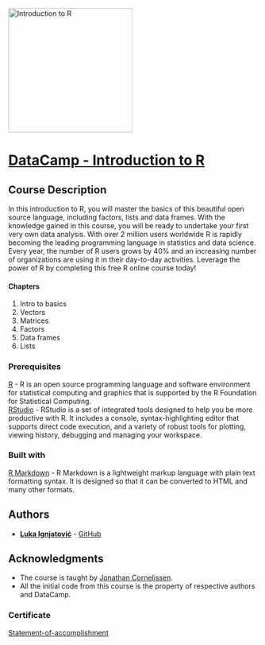 <img src="https://assets.datacamp.com/production/course_58/shields/original/shield_image_course_58_20171014-212-smydbp?1507963258" alt="Introduction to R" width="250x" height="250x">

# [DataCamp - Introduction to R](https://www.datacamp.com/courses/free-introduction-to-r/)

## Course Description

In this introduction to R, you will master the basics of this beautiful open source language, including factors, lists and data frames. With the knowledge gained in this course, you will be ready to undertake your first very own data analysis. With over 2 million users worldwide R is rapidly becoming the leading programming language in statistics and data science. Every year, the number of R users grows by 40% and an increasing number of organizations are using it in their day-to-day activities. Leverage the power of R by completing this free R online course today!

#### Chapters

1) Intro to basics  
2) Vectors  
3) Matrices  
4) Factors  
5) Data frames  
6) Lists  

### Prerequisites

[R](https://cran.r-project.org/bin/) - R is an open source programming language and software environment for statistical computing and graphics that is supported by the R Foundation for Statistical Computing.  
[RStudio](https://www.rstudio.com/products/rstudio/download/) - RStudio is a set of integrated tools designed to help you be more productive with R. It includes a console, syntax-highlighting editor that supports direct code execution, and a variety of robust tools for plotting, viewing history, debugging and managing your workspace.  

### Built with

[R Markdown](http://rmarkdown.rstudio.com/) - R Markdown is a lightweight markup language with plain text formatting syntax. It is designed so that it can be converted to HTML and many other formats.

## Authors

* [**Luka Ignjatović**](https://www.linkedin.com/in/lukaignjatovic/) - [GitHub](https://github.com/LukaIgnjatovic)

## Acknowledgments

* The course is taught by [Jonathan Cornelissen](https://www.datacamp.com/instructors/jonathanauthor).
* All the initial code from this course is the property of respective authors and DataCamp.

### Certificate

[Statement-of-accomplishment](https://www.datacamp.com/statement-of-accomplishment/course/c8662a112bcb2991eca6e2e2511973a799db100e)
